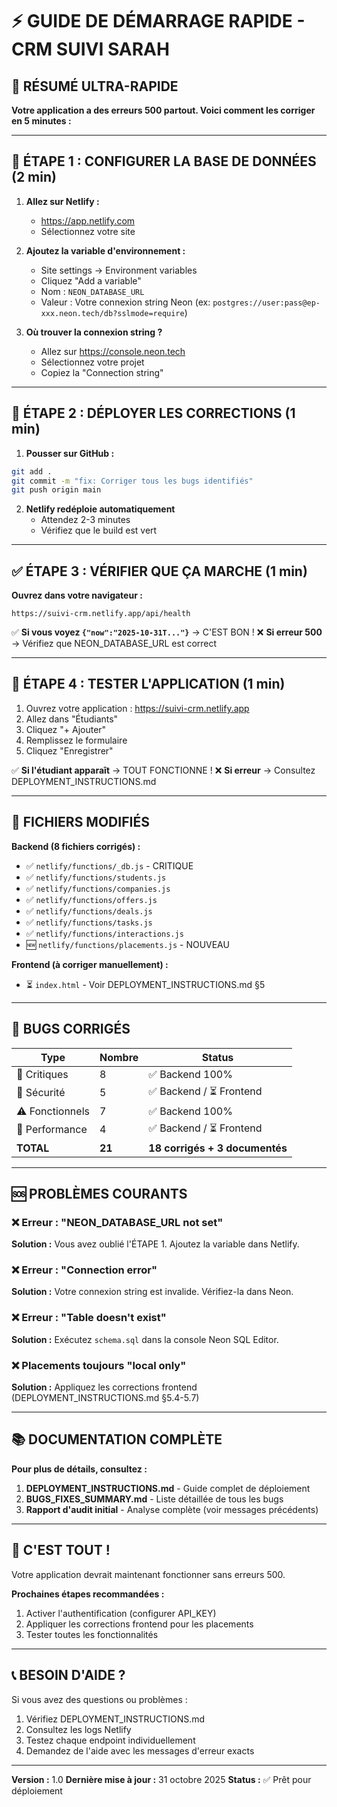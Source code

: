 # ⚡ GUIDE DE DÉMARRAGE RAPIDE - CRM SUIVI SARAH

## 🎯 RÉSUMÉ ULTRA-RAPIDE

**Votre application a des erreurs 500 partout. Voici comment les corriger en 5 minutes :**

---

## 🚨 ÉTAPE 1 : CONFIGURER LA BASE DE DONNÉES (2 min)

1. **Allez sur Netlify :**
   - https://app.netlify.com
   - Sélectionnez votre site

2. **Ajoutez la variable d'environnement :**
   - Site settings → Environment variables
   - Cliquez "Add a variable"
   - Nom : `NEON_DATABASE_URL`
   - Valeur : Votre connexion string Neon (ex: `postgres://user:pass@ep-xxx.neon.tech/db?sslmode=require`)

3. **Où trouver la connexion string ?**
   - Allez sur https://console.neon.tech
   - Sélectionnez votre projet
   - Copiez la "Connection string"

---

## 🚀 ÉTAPE 2 : DÉPLOYER LES CORRECTIONS (1 min)

1. **Pousser sur GitHub :**
```bash
git add .
git commit -m "fix: Corriger tous les bugs identifiés"
git push origin main
```

2. **Netlify redéploie automatiquement**
   - Attendez 2-3 minutes
   - Vérifiez que le build est vert

---

## ✅ ÉTAPE 3 : VÉRIFIER QUE ÇA MARCHE (1 min)

**Ouvrez dans votre navigateur :**
```
https://suivi-crm.netlify.app/api/health
```

✅ **Si vous voyez `{"now":"2025-10-31T..."}`** → C'EST BON !
❌ **Si erreur 500** → Vérifiez que NEON_DATABASE_URL est correct

---

## 🧪 ÉTAPE 4 : TESTER L'APPLICATION (1 min)

1. Ouvrez votre application : https://suivi-crm.netlify.app
2. Allez dans "Étudiants"
3. Cliquez "+ Ajouter"
4. Remplissez le formulaire
5. Cliquez "Enregistrer"

✅ **Si l'étudiant apparaît** → TOUT FONCTIONNE !
❌ **Si erreur** → Consultez DEPLOYMENT_INSTRUCTIONS.md

---

## 📁 FICHIERS MODIFIÉS

**Backend (8 fichiers corrigés) :**
- ✅ `netlify/functions/_db.js` - CRITIQUE
- ✅ `netlify/functions/students.js`
- ✅ `netlify/functions/companies.js`
- ✅ `netlify/functions/offers.js`
- ✅ `netlify/functions/deals.js`
- ✅ `netlify/functions/tasks.js`
- ✅ `netlify/functions/interactions.js`
- 🆕 `netlify/functions/placements.js` - NOUVEAU

**Frontend (à corriger manuellement) :**
- ⏳ `index.html` - Voir DEPLOYMENT_INSTRUCTIONS.md §5

---

## 🐛 BUGS CORRIGÉS

| Type | Nombre | Status |
|------|--------|--------|
| 🔴 Critiques | 8 | ✅ Backend 100% |
| 🔐 Sécurité | 5 | ✅ Backend / ⏳ Frontend |
| ⚠️ Fonctionnels | 7 | ✅ Backend 100% |
| 🐌 Performance | 4 | ✅ Backend / ⏳ Frontend |
| **TOTAL** | **21** | **18 corrigés + 3 documentés** |

---

## 🆘 PROBLÈMES COURANTS

### ❌ Erreur : "NEON_DATABASE_URL not set"
**Solution :** Vous avez oublié l'ÉTAPE 1. Ajoutez la variable dans Netlify.

### ❌ Erreur : "Connection error"
**Solution :** Votre connexion string est invalide. Vérifiez-la dans Neon.

### ❌ Erreur : "Table doesn't exist"
**Solution :** Exécutez `schema.sql` dans la console Neon SQL Editor.

### ❌ Placements toujours "local only"
**Solution :** Appliquez les corrections frontend (DEPLOYMENT_INSTRUCTIONS.md §5.4-5.7)

---

## 📚 DOCUMENTATION COMPLÈTE

**Pour plus de détails, consultez :**

1. **DEPLOYMENT_INSTRUCTIONS.md** - Guide complet de déploiement
2. **BUGS_FIXES_SUMMARY.md** - Liste détaillée de tous les bugs
3. **Rapport d'audit initial** - Analyse complète (voir messages précédents)

---

## 🎉 C'EST TOUT !

Votre application devrait maintenant fonctionner sans erreurs 500.

**Prochaines étapes recommandées :**
1. Activer l'authentification (configurer API_KEY)
2. Appliquer les corrections frontend pour les placements
3. Tester toutes les fonctionnalités

---

## 📞 BESOIN D'AIDE ?

Si vous avez des questions ou problèmes :
1. Vérifiez DEPLOYMENT_INSTRUCTIONS.md
2. Consultez les logs Netlify
3. Testez chaque endpoint individuellement
4. Demandez de l'aide avec les messages d'erreur exacts

---

**Version :** 1.0
**Dernière mise à jour :** 31 octobre 2025
**Status :** ✅ Prêt pour déploiement
